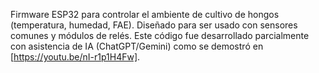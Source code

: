 Firmware ESP32 para controlar el ambiente de cultivo de hongos (temperatura, humedad, FAE). Diseñado para ser usado con sensores comunes y módulos de relés. Este código fue desarrollado parcialmente con asistencia de IA (ChatGPT/Gemini) como se demostró en [https://youtu.be/nI-r1p1H4Fw].
